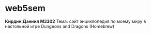 # web5sem
**Кирдин Даниил М3302** Тема: сайт энциклопедия по моему миру в настольной игре Dungeons and Dragons (Homebrew)
